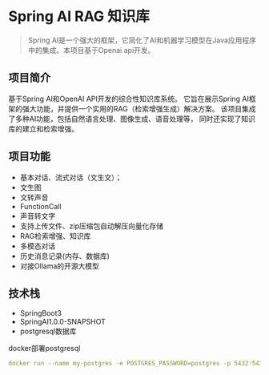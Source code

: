 # Spring AI RAG 知识库
> Spring AI是一个强大的框架，它简化了AI和机器学习模型在Java应用程序中的集成。本项目基于Openai api开发。

## 项目简介
基于Spring AI和OpenAI API开发的综合性知识库系统。
它旨在展示Spring AI框架的强大功能，并提供一个实用的RAG（检索增强生成）解决方案。
该项目集成了多种AI功能，包括自然语言处理、图像生成、语音处理等，
同时还实现了知识库的建立和检索增强。
## 项目功能
- 基本对话、流式对话（文生文）；
- 文生图
- 文转声音
- FunctionCall
- 声音转文字
- 支持上传文件、zip压缩包自动解压向量化存储
- RAG检索增强、知识库
- 多模态对话
- 历史消息记录(内存、数据库)
- 对接Ollama的开源大模型

## 技术栈
- SpringBoot3
- SpringAI1.0.0-SNAPSHOT
- postgresql数据库

docker部署postgresql
```yaml
docker run --name my-postgres -e POSTGRES_PASSWORD=postgres -p 5432:5432 -d postgres
```